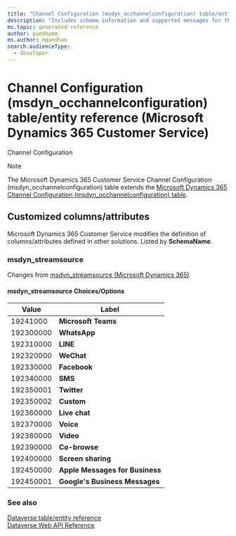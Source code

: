 ```yaml
---
title: "Channel Configuration (msdyn_occhannelconfiguration) table/entity reference (Microsoft Dynamics 365 Customer Service)"
description: "Includes schema information and supported messages for the Channel Configuration (msdyn_occhannelconfiguration) table/entity with Microsoft Dynamics 365 Customer Service."
ms.topic: generated-reference
author: gandhamm
ms.author: mgandham
search.audienceType: 
  - developer
---
```


# Channel Configuration (msdyn_occhannelconfiguration) table/entity reference (Microsoft Dynamics 365 Customer Service)

Channel Configuration

> [!NOTE]
> The Microsoft Dynamics 365 Customer Service Channel Configuration (msdyn_occhannelconfiguration) table extends the [Microsoft Dynamics 365 Channel Configuration (msdyn_occhannelconfiguration) table](/dynamics365/developer/reference/entities/msdyn_occhannelconfiguration).



## Customized columns/attributes

Microsoft Dynamics 365 Customer Service modifies the definition of columns/attributes defined in other solutions. Listed by **SchemaName**.

### <a name="BKMK_msdyn_streamsource"></a> msdyn_streamsource

Changes from [msdyn_streamsource (Microsoft Dynamics 365)](/dynamics365/developer/reference/entities/msdyn_occhannelconfiguration#BKMK_msdyn_streamsource)

#### msdyn_streamsource Choices/Options

|Value|Label|
|---|---|
|19241000|**Microsoft Teams**|
|192300000|**WhatsApp**|
|192310000|**LINE**|
|192320000|**WeChat**|
|192330000|**Facebook**|
|192340000|**SMS**|
|192350001|**Twitter**|
|192350002|**Custom**|
|192360000|**Live chat**|
|192370000|**Voice**|
|192380000|**Video**|
|192390000|**Co-browse**|
|192400000|**Screen sharing**|
|192450000|**Apple Messages for Business**|
|192450001|**Google's Business Messages**|



### See also

[Dataverse table/entity reference](/power-apps/developer/data-platform/reference/about-entity-reference)  
[Dataverse Web API Reference](/power-apps/developer/data-platform/webapi/reference/about)   

